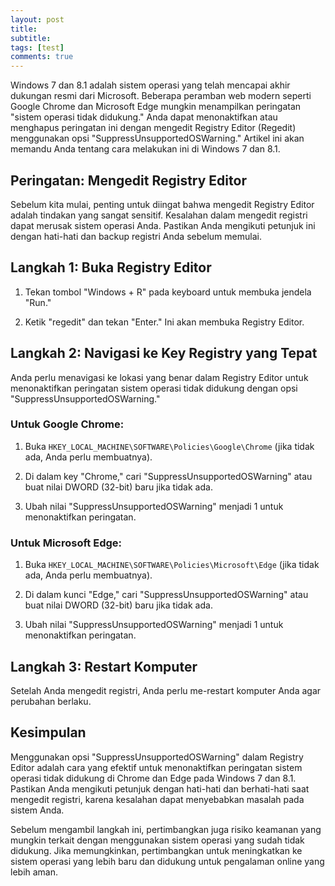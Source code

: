 ```yaml
---
layout: post
title: 
subtitle: 
tags: [test]
comments: true
---
```


Windows 7 dan 8.1 adalah sistem operasi yang telah mencapai akhir dukungan resmi dari Microsoft. Beberapa peramban web modern seperti Google Chrome dan Microsoft Edge mungkin menampilkan peringatan "sistem operasi tidak didukung." Anda dapat menonaktifkan atau menghapus peringatan ini dengan mengedit Registry Editor (Regedit) menggunakan opsi "SuppressUnsupportedOSWarning." Artikel ini akan memandu Anda tentang cara melakukan ini di Windows 7 dan 8.1.

## Peringatan: Mengedit Registry Editor

Sebelum kita mulai, penting untuk diingat bahwa mengedit Registry Editor adalah tindakan yang sangat sensitif. Kesalahan dalam mengedit registri dapat merusak sistem operasi Anda. Pastikan Anda mengikuti petunjuk ini dengan hati-hati dan backup registri Anda sebelum memulai.

## Langkah 1: Buka Registry Editor

1. Tekan tombol "Windows + R" pada keyboard untuk membuka jendela "Run."

2. Ketik "regedit" dan tekan "Enter." Ini akan membuka Registry Editor.

## Langkah 2: Navigasi ke Key Registry yang Tepat

Anda perlu menavigasi ke lokasi yang benar dalam Registry Editor untuk menonaktifkan peringatan sistem operasi tidak didukung dengan opsi "SuppressUnsupportedOSWarning."

### Untuk Google Chrome:

1. Buka `HKEY_LOCAL_MACHINE\SOFTWARE\Policies\Google\Chrome` (jika tidak ada, Anda perlu membuatnya).

2. Di dalam key "Chrome," cari "SuppressUnsupportedOSWarning" atau buat nilai DWORD (32-bit) baru jika tidak ada.

3. Ubah nilai "SuppressUnsupportedOSWarning" menjadi 1 untuk menonaktifkan peringatan.

### Untuk Microsoft Edge:

1. Buka `HKEY_LOCAL_MACHINE\SOFTWARE\Policies\Microsoft\Edge` (jika tidak ada, Anda perlu membuatnya).

2. Di dalam kunci "Edge," cari "SuppressUnsupportedOSWarning" atau buat nilai DWORD (32-bit) baru jika tidak ada.

3. Ubah nilai "SuppressUnsupportedOSWarning" menjadi 1 untuk menonaktifkan peringatan.

## Langkah 3: Restart Komputer

Setelah Anda mengedit registri, Anda perlu me-restart komputer Anda agar perubahan berlaku.

## Kesimpulan

Menggunakan opsi "SuppressUnsupportedOSWarning" dalam Registry Editor adalah cara yang efektif untuk menonaktifkan peringatan sistem operasi tidak didukung di Chrome dan Edge pada Windows 7 dan 8.1. Pastikan Anda mengikuti petunjuk dengan hati-hati dan berhati-hati saat mengedit registri, karena kesalahan dapat menyebabkan masalah pada sistem Anda.

Sebelum mengambil langkah ini, pertimbangkan juga risiko keamanan yang mungkin terkait dengan menggunakan sistem operasi yang sudah tidak didukung. Jika memungkinkan, pertimbangkan untuk meningkatkan ke sistem operasi yang lebih baru dan didukung untuk pengalaman online yang lebih aman.
